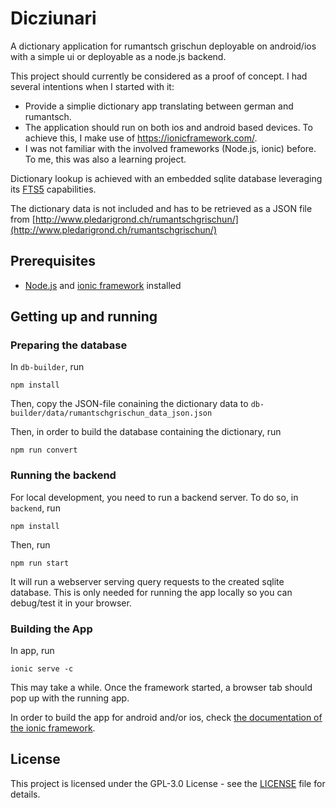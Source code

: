 # Dicziunari

A dictionary application for rumantsch grischun deployable on android/ios with a simple ui or deployable as a node.js backend.

This project should currently be considered as a proof of concept. I had several intentions when I started with it:
* Provide a simplie dictionary app translating between german and rumantsch.
* The application should run on both ios and android based devices. To achieve this, I make use of https://ionicframework.com/.
* I was not familiar with the involved frameworks (Node.js, ionic) before. To me, this was also a learning project.

Dictionary lookup is achieved with an embedded sqlite database leveraging its [FTS5](https://www.sqlite.org/fts5.html) capabilities.


The dictionary data is not included and has to be retrieved as a JSON file from [http://www.pledarigrond.ch/rumantschgrischun/](http://www.pledarigrond.ch/rumantschgrischun/)


## Prerequisites
* [Node.js](https://nodejs.org/) and [ionic framework](https://ionicframework.com/docs/cli/#installation) installed

## Getting up and running

### Preparing the database

In `db-builder`, run
```
npm install
```
Then, copy the JSON-file conaining the dictionary data to `db-builder/data/rumantschgrischun_data_json.json`

Then, in order to build the database containing the dictionary, run
```
npm run convert
```

### Running the backend

For local development, you need to run a backend server. To do so, in `backend`, run

```
npm install
```
Then, run
```
npm run start
```
It will run a webserver serving query requests to the created sqlite database. This is only needed for running the app locally so you can debug/test it in your browser.

### Building the App

In app, run
```
ionic serve -c
```
This may take a while. Once the framework started, a browser tab should pop up with the running app.

In order to build the app for android and/or ios, check [the documentation of the ionic framework](https://ionicframework.com/docs/intro/deploying/).

## License

This project is licensed under the GPL-3.0 License - see the [LICENSE](LICENSE) file for details.
